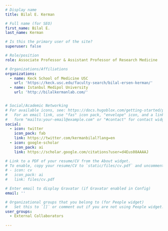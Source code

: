 ```yaml
---
# Display name
title: Bilal E. Kerman

# Full name (for SEO)
first_name: Bilal E.
last_name: Kerman

# Is this the primary user of the site?
superuser: false

# Role/position
role: Associate Professor & Assistant Professor of Research Medicine

# Organizations/Affiliations
organizations:
  - name: Keck School of Medicine USC
    url: 'https://keck.usc.edu/faculty-search/bilal-ersen-kerman/'
  - name: Istanbul Medipol University
    url: 'http://bilalkermanlab.com/'


# Social/Academic Networking
# For available icons, see: https://docs.hugoblox.com/getting-started/page-builder/#icons
#   For an email link, use "fas" icon pack, "envelope" icon, and a link in the
#   form "mailto:your-email@example.com" or "#contact" for contact widget.
social:
  - icon: twitter
    icon_pack: fab
    link: https://twitter.com/kermanbilal?lang=en
  - icon: google-scholar
    icon_pack: ai
    link: https://scholar.google.com/citations?user=d4Eus08AAAAJ

# Link to a PDF of your resume/CV from the About widget.
# To enable, copy your resume/CV to `static/files/cv.pdf` and uncomment the lines below.
# - icon: cv
#   icon_pack: ai
#   link: files/cv.pdf

# Enter email to display Gravatar (if Gravatar enabled in Config)
email: ''

# Organizational groups that you belong to (for People widget)
#   Set this to `[]` or comment out if you are not using People widget.
user_groups:
  - External Collaborators
 
---
```

